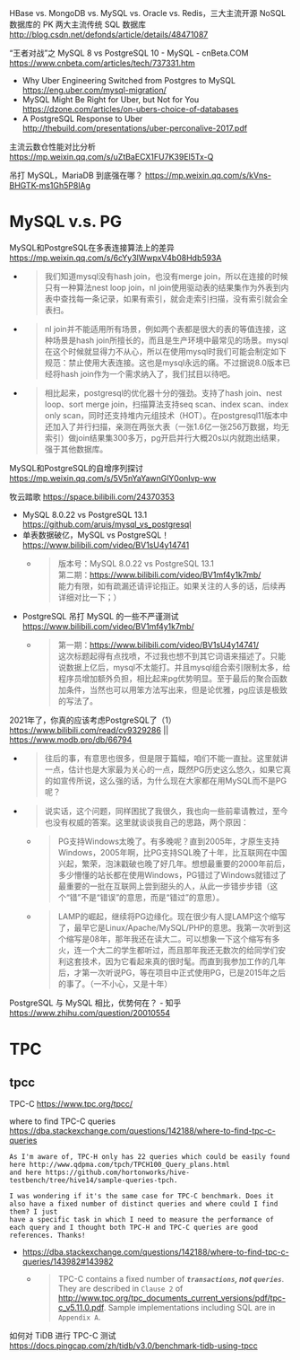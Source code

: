 
HBase vs. MongoDB vs. MySQL vs. Oracle vs. Redis，三大主流开源 NoSQL 数据库的 PK 两大主流传统 SQL 数据库 
http://blog.csdn.net/defonds/article/details/48471087

“王者对战”之 MySQL 8 vs PostgreSQL 10 - MySQL - cnBeta.COM https://www.cnbeta.com/articles/tech/737331.htm
- Why Uber Engineering Switched from Postgres to MySQL https://eng.uber.com/mysql-migration/
- MySQL Might Be Right for Uber, but Not for You https://dzone.com/articles/on-ubers-choice-of-databases
- A PostgreSQL Response to Uber http://thebuild.com/presentations/uber-perconalive-2017.pdf

主流云数仓性能对比分析 https://mp.weixin.qq.com/s/uZtBaECX1FU7K39El5Tx-Q

吊打 MySQL，MariaDB 到底强在哪？ https://mp.weixin.qq.com/s/kVns-BHGTK-ms1Gh5P8lAg

# MySQL v.s. PG

MySQL和PostgreSQL在多表连接算法上的差异 https://mp.weixin.qq.com/s/6cYy3lWwpxV4b08Hdb593A
- > 我们知道mysql没有hash join，也没有merge join，所以在连接的时候只有一种算法nest loop join，nl join使用驱动表的结果集作为外表到内表中查找每一条记录，如果有索引，就会走索引扫描，没有索引就会全表扫。
- > nl join并不能适用所有场景，例如两个表都是很大的表的等值连接，这种场景是hash join所擅长的，而且是生产环境中最常见的场景。mysql在这个时候就显得力不从心，所以在使用mysql时我们可能会制定如下规范：禁止使用大表连接。这也是mysql永远的痛。不过据说8.0版本已经将hash join作为一个需求纳入了，我们拭目以待吧。
- > 相比起来，postgresql的优化器十分的强劲。支持了hash join、nest loop、sort merge join，扫描算法支持seq scan、index scan、index only scan，同时还支持堆内元组技术（HOT）。在postgresql11版本中还加入了并行扫描，亲测在两张大表（一张1.6亿一张256万数据，均无索引）做join结果集300多万，pg开启并行大概20s以内就跑出结果，强于其他数据库。

MySQL和PostgreSQL的自增序列探讨 https://mp.weixin.qq.com/s/5V5nYaYawnGlY0onIvp-ww

牧云踏歌 https://space.bilibili.com/24370353
- MySQL 8.0.22 vs PostgreSQL 13.1 https://github.com/aruis/mysql_vs_postgresql
- 单表数据破亿，MySQL vs PostgreSQL！ https://www.bilibili.com/video/BV1sU4y14741
  * > 版本号：MySQL 8.0.22 vs PostgreSQL 13.1  <br>  第二期：https://www.bilibili.com/video/BV1mf4y1k7mb/  <br>  能力有限，如有疏漏还请评论指正。如果关注的人多的话，后续再详细对比一下；）
- PostgreSQL 吊打 MySQL 的一些不严谨测试 https://www.bilibili.com/video/BV1mf4y1k7mb/
  * > 第一期：https://www.bilibili.com/video/BV1sU4y14741/  <br>  这次标题起得有点找喷，不过我也想不到其它词语来描述了。只能说数据上亿后，mysql不太能打。并且mysql组合索引限制太多，给程序员增加额外负担，相比起来pg优势明显。至于最后的聚合函数加条件，当然也可以用笨方法写出来，但是论优雅，pg应该是极致的写法了。

2021年了，你真的应该考虑PostgreSQL了（1） https://www.bilibili.com/read/cv9329286 || https://www.modb.pro/db/66794
- > 往后的事，有意思也很多，但是限于篇幅，咱们不能一直扯。这里就讲一点，估计也是大家最为关心的一点，既然PG历史这么悠久，如果它真的如宣传所说，这么强的话，为什么现在大家都在用MySQL而不是PG呢？
- > 说实话，这个问题，同样困扰了我很久，我也向一些前辈请教过，至今也没有权威的答案。这里就谈谈我自己的思路，两个原因：
  * > PG支持Windows太晚了。有多晚呢？直到2005年，才原生支持Windows，2005年啊，比PG支持SQL晚了十年，比互联网在中国兴起，繁荣，泡沫戳破也晚了好几年。想想最重要的2000年前后，多少懵懂的站长都在使用Windows，PG错过了Windows就错过了最重要的一批在互联网上尝到甜头的人，从此一步错步步错（这个“错”不是“错误”的意思，而是“错过”的意思）。
  * > LAMP的崛起，继续将PG边缘化。现在很少有人提LAMP这个缩写了，最早它是Linux/Apache/MySQL/PHP的意思。我第一次听到这个缩写是08年，那年我还在读大二。可以想象一下这个缩写有多火，连一个大二的学生都听过，而且那年我还无数次的给同学们安利这套技术，因为它看起来真的很时髦。而直到我参加工作的几年后，才第一次听说PG，等在项目中正式使用PG，已是2015年之后的事了。（一不小心，又是十年）

PostgreSQL 与 MySQL 相比，优势何在？ - 知乎 https://www.zhihu.com/question/20010554

# TPC

## tpcc

TPC-C https://www.tpc.org/tpcc/

where to find TPC-C queries https://dba.stackexchange.com/questions/142188/where-to-find-tpc-c-queries
```console
As I'm aware of, TPC-H only has 22 queries which could be easily found here http://www.qdpma.com/tpch/TPCH100_Query_plans.html 
and here https://github.com/hortonworks/hive-testbench/tree/hive14/sample-queries-tpch.

I was wondering if it's the same case for TPC-C benchmark. Does it also have a fixed number of distinct queries and where could I find them? I just 
have a specific task in which I need to measure the performance of each query and I thought both TPC-H and TPC-C queries are good references. Thanks!
```
- https://dba.stackexchange.com/questions/142188/where-to-find-tpc-c-queries/143982#143982
  * > TPC-C contains a fixed number of ***`transactions`, not `queries`***. They are described in `Clause 2` of http://www.tpc.org/tpc_documents_current_versions/pdf/tpc-c_v5.11.0.pdf. Sample implementations including SQL are in `Appendix A`.

如何对 TiDB 进行 TPC-C 测试 https://docs.pingcap.com/zh/tidb/v3.0/benchmark-tidb-using-tpcc
